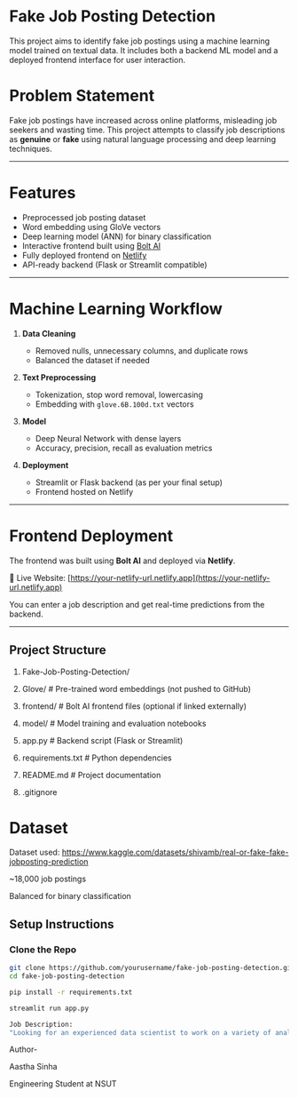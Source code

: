 # Fake Job Posting Detection

This project aims to identify fake job postings using a machine learning model trained on textual data. It includes both a backend ML model and a deployed frontend interface for user interaction.

#  Problem Statement

Fake job postings have increased across online platforms, misleading job seekers and wasting time. This project attempts to classify job descriptions as **genuine** or **fake** using natural language processing and deep learning techniques.

---

#  Features

- Preprocessed job posting dataset
- Word embedding using GloVe vectors
- Deep learning model (ANN) for binary classification
- Interactive frontend built using [Bolt AI](https://bolt.ai)
- Fully deployed frontend on [Netlify](https://www.netlify.com/)
- API-ready backend (Flask or Streamlit compatible)

---

#  Machine Learning Workflow

1. **Data Cleaning**
   - Removed nulls, unnecessary columns, and duplicate rows
   - Balanced the dataset if needed

2. **Text Preprocessing**
   - Tokenization, stop word removal, lowercasing
   - Embedding with `glove.6B.100d.txt` vectors

3. **Model**
   - Deep Neural Network with dense layers
   - Accuracy, precision, recall as evaluation metrics

4. **Deployment**
   - Streamlit or Flask backend (as per your final setup)
   - Frontend hosted on Netlify

---

#  Frontend Deployment

The frontend was built using **Bolt AI** and deployed via **Netlify**.

🔗 Live Website: [https://your-netlify-url.netlify.app](https://your-netlify-url.netlify.app)

You can enter a job description and get real-time predictions from the backend.

---

##  Project Structure
1. Fake-Job-Posting-Detection/
   
2. Glove/ # Pre-trained word embeddings (not pushed to GitHub)
   
3. frontend/ # Bolt AI frontend files (optional if linked externally)
   
4. model/ # Model training and evaluation notebooks
   
5. app.py # Backend script (Flask or Streamlit)
   
6. requirements.txt # Python dependencies
   
7. README.md # Project documentation
   
8. .gitignore
   
# Dataset
Dataset used: https://www.kaggle.com/datasets/shivamb/real-or-fake-fake-jobposting-prediction

~18,000 job postings

Balanced for binary classification




##  Setup Instructions

### Clone the Repo

```bash
git clone https://github.com/yourusername/fake-job-posting-detection.git
cd fake-job-posting-detection

pip install -r requirements.txt

streamlit run app.py

Job Description:
"Looking for an experienced data scientist to work on a variety of analytics projects..."
```


Author-

Aastha Sinha

Engineering Student at NSUT
